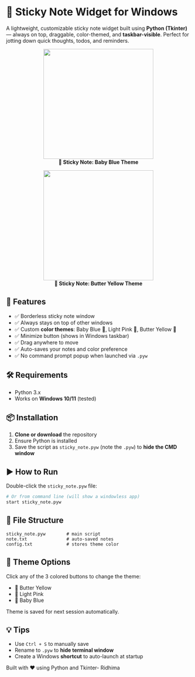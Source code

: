 # 📝 Sticky Note Widget for Windows

A lightweight, customizable sticky note widget built using **Python (Tkinter)** — always on top, draggable, color-themed, and **taskbar-visible**. Perfect for jotting down quick thoughts, todos, and reminders.
<p align="center">
  <img src="https://github.com/user-attachments/assets/5de21803-0cbc-4533-9283-23854decd3f8" width="300"/>
  <br/>
  <strong>📌 Sticky Note: Baby Blue Theme</strong>
</p>

<p align="center">
  <img src="https://github.com/user-attachments/assets/171d997d-1281-4e85-8796-5df292eaf33e" width="300"/>
  <br/>
  <strong>📌 Sticky Note: Butter Yellow Theme</strong>
</p>


## 🚀 Features

* ✅ Borderless sticky note window
* ✅ Always stays on top of other windows
* ✅ Custom **color themes**: Baby Blue 🩵, Light Pink 🌸, Butter Yellow 🧈
* ✅ Minimize button (shows in Windows taskbar)
* ✅ Drag anywhere to move
* ✅ Auto-saves your notes and color preference
* ✅ No command prompt popup when launched via `.pyw`

## 🛠️ Requirements

* Python 3.x
* Works on **Windows 10/11** (tested)

## 📦 Installation

1. **Clone or download** the repository
2. Ensure Python is installed
3. Save the script as `sticky_note.pyw` (note the `.pyw`) to **hide the CMD window**


## ▶️ How to Run

Double-click the `sticky_note.pyw` file:

```bash
# Or from command line (will show a windowless app)
start sticky_note.pyw
```

## 📁 File Structure

```
sticky_note.pyw        # main script
note.txt               # auto-saved notes
config.txt             # stores theme color
```

## 🎨 Theme Options

Click any of the 3 colored buttons to change the theme:

* 🧈 Butter Yellow
* 🌸 Light Pink
* 🩵 Baby Blue

Theme is saved for next session automatically.

## 💡 Tips

* Use `Ctrl + S` to manually save
* Rename to `.pyw` to **hide terminal window**
* Create a Windows **shortcut** to auto-launch at startup

Built with ❤️ using Python and Tkinter- Ridhima
